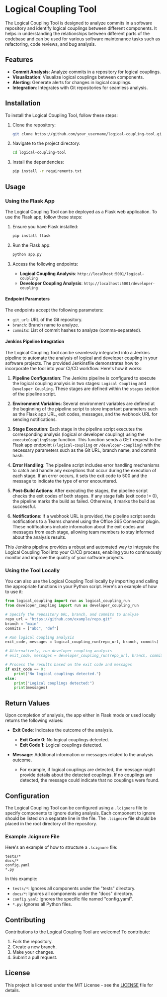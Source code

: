 # Logical Coupling Tool

The Logical Coupling Tool is designed to analyze commits in a software repository and identify logical couplings between different components. It helps in understanding the relationships between different parts of the codebase and can be used for various software maintenance tasks such as refactoring, code reviews, and bug analysis.

## Features

- **Commit Analysis**: Analyze commits in a repository for logical couplings.
- **Visualization**: Visualize logical couplings between components.
- **Alerting**: Generate alerts for changes in logical couplings.
- **Integration**: Integrates with Git repositories for seamless analysis.

## Installation

To install the Logical Coupling Tool, follow these steps:

1. Clone the repository:

   ```bash
   git clone https://github.com/your_username/logical-coupling-tool.git
   ```

2. Navigate to the project directory:

   ```bash
   cd logical-coupling-tool
   ```

3. Install the dependencies:

   ```bash
   pip install -r requirements.txt
   ```

## Usage

### Using the Flask App

The Logical Coupling Tool can be deployed as a Flask web application. To use the Flask app, follow these steps:

1. Ensure you have Flask installed:

   ```bash
   pip install flask
   ```

2. Run the Flask app:

   ```bash
   python app.py
   ```

3. Access the following endpoints:

   - **Logical Coupling Analysis**: `http://localhost:5001/logical-coupling`
   - **Developer Coupling Analysis**: `http://localhost:5001/developer-coupling`

#### Endpoint Parameters

The endpoints accept the following parameters:

- `git_url`: URL of the Git repository.
- `branch`: Branch name to analyze.
- `commits`: List of commit hashes to analyze (comma-separated).

#### Jenkins Pipeline Integration

The Logical Coupling Tool can be seamlessly integrated into a Jenkins pipeline to automate the analysis of logical and developer coupling in your software projects. The provided Jenkinsfile demonstrates how to incorporate the tool into your CI/CD workflow. Here's how it works:

1. **Pipeline Configuration**: The Jenkins pipeline is configured to execute the logical coupling analysis in two stages: `Logical Coupling` and `Developer Coupling`. These stages are defined within the `stages` section of the pipeline script.

2. **Environment Variables**: Several environment variables are defined at the beginning of the pipeline script to store important parameters such as the Flask app URL, exit codes, messages, and the webhook URL for sending notifications.

3. **Stage Execution**: Each stage in the pipeline script executes the corresponding analysis (logical or developer coupling) using the `executeCouplingStage` function. This function sends a GET request to the Flask app endpoint (`/logical-coupling` or `/developer-coupling`) with the necessary parameters such as the Git URL, branch name, and commit hash.

4. **Error Handling**: The pipeline script includes error handling mechanisms to catch and handle any exceptions that occur during the execution of each stage. If an error occurs, it sets the exit code to 500 and the message to indicate the type of error encountered.

5. **Post-Build Actions**: After executing the stages, the pipeline script checks the exit codes of both stages. If any stage fails (exit code != 0), the pipeline marks the build as failed. Otherwise, it marks the build as successful.

6. **Notifications**: If a webhook URL is provided, the pipeline script sends notifications to a Teams channel using the Office 365 Connector plugin. These notifications include information about the exit codes and messages from each stage, allowing team members to stay informed about the analysis results.

This Jenkins pipeline provides a robust and automated way to integrate the Logical Coupling Tool into your CI/CD process, enabling you to continuously monitor and improve the quality of your software projects.


### Using the Tool Locally

You can also use the Logical Coupling Tool locally by importing and calling the appropriate functions in your Python script. Here's an example of how to use it:

```python
from logical_coupling import run as logical_coupling_run
from developer_coupling import run as developer_coupling_run

# Specify the repository URL, branch, and commits to analyze
repo_url = "https://github.com/example/repo.git"
branch = "main"
commits = ["abc", "def"]

# Run logical coupling analysis
exit_code, messages = logical_coupling_run(repo_url, branch, commits)

# Alternatively, run developer coupling analysis
# exit_code, messages = developer_coupling_run(repo_url, branch, commits)

# Process the results based on the exit code and messages
if exit_code == 0:
    print("No logical couplings detected.")
else:
    print("Logical couplings detected:")
    print(messages)
```
## Return Values

Upon completion of analysis, the app either in Flask mode or used locally returns the following values:

- **Exit Code**: Indicates the outcome of the analysis.
  - **Exit Code 0**: No logical couplings detected.
  - **Exit Code 1**: Logical couplings detected.

- **Message**: Additional information or messages related to the analysis outcome.
  - For example, if logical couplings are detected, the message might provide details about the detected couplings. If no couplings are detected, the message could indicate that no couplings were found.

## Configuration

The Logical Coupling Tool can be configured using a `.lcignore` file to specify components to ignore during analysis. Each component to ignore should be listed on a separate line in the file.
The `.lcignore` file should be placed in the root directory of the repository.

### Example .lcignore File

Here's an example of how to structure a `.lcignore` file:

```plaintext
tests/*
docs/*
config.yaml
*.py
```

In this example:

- `tests/*`: Ignores all components under the "tests" directory.
- `docs/*`: Ignores all components under the "docs" directory.
- `config.yaml`: Ignores the specific file named "config.yaml".
- `*.py`: Ignores all Python files.

## Contributing

Contributions to the Logical Coupling Tool are welcome! To contribute:

1. Fork the repository.
2. Create a new branch.
3. Make your changes.
4. Submit a pull request.

## License

This project is licensed under the MIT License - see the [LICENSE](LICENSE) file for details.

